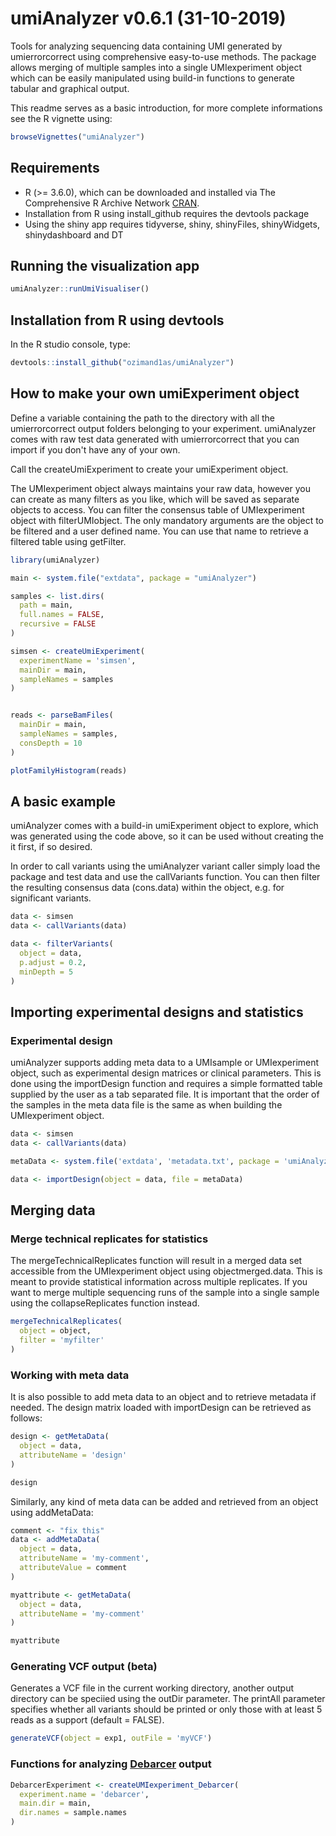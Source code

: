 
# umiAnalyzer v0.6.1 (31-10-2019)

Tools for analyzing sequencing data containing UMI generated by umierrorcorrect using comprehensive easy-to-use methods. The package allows merging of multiple samples into a single UMIexperiment object which can be easily manipulated using build-in functions to generate tabular and graphical output.

This readme serves as a basic introduction, for more complete informations see the R vignette using:
```r
browseVignettes("umiAnalyzer")
```

Requirements
------------

- R (>= 3.6.0), which can be downloaded and installed via The Comprehensive R Archive Network [CRAN](https://cran.r-project.org/).
- Installation from R using install_github requires the devtools package
- Using the shiny app requires tidyverse, shiny, shinyFiles, shinyWidgets, 
shinydashboard and DT

Running the visualization app
------------

```r
umiAnalyzer::runUmiVisualiser()
```


Installation from R using devtools
------------

In the R studio console, type:

```r
devtools::install_github("ozimand1as/umiAnalyzer")
```

How to make your own umiExperiment object
---------------------

Define a variable containing the path to the directory with all the umierrorcorrect output folders 
belonging to your experiment. umiAnalyzer comes with raw test data generated with umierrorcorrect that 
you can import if you don't have any of your own.

Call the createUmiExperiment to create your umiExperiment object.


The UMIexperiment object always maintains your raw data, however you can create as many filters as you
like, which will be saved as separate objects to access. You can filter the consensus table of
UMIexperiment object with filterUMIobject. The only mandatory arguments are the object to be filtered
and a user defined name. You can use that name to retrieve a filtered table using getFilter. 

```r
library(umiAnalyzer)

main <- system.file("extdata", package = "umiAnalyzer")

samples <- list.dirs(
  path = main,
  full.names = FALSE,
  recursive = FALSE
)

simsen <- createUmiExperiment(
  experimentName = 'simsen',
  mainDir = main,
  sampleNames = samples
)


reads <- parseBamFiles(
  mainDir = main,
  sampleNames = samples,
  consDepth = 10
)

plotFamilyHistogram(reads)
```

A basic example
-----------------

umiAnalyzer comes with a build-in umiExperiment object to explore, which was generated using the code 
above, so it can be used without creating the it first, if so desired.

In order to call variants using the umiAnalyzer variant caller simply load the package and test data
and use the callVariants function. You can then filter the resulting consensus data (cons.data) within
the object, e.g. for significant variants.

```r
data <- simsen
data <- callVariants(data)

data <- filterVariants(
  object = data,
  p.adjust = 0.2,
  minDepth = 5
)
```

## Importing experimental designs and statistics
### Experimental design
umiAnalyzer supports adding meta data to a UMIsample or UMIexperiment object, such as experimental 
design matrices or clinical parameters. This is done using the importDesign function and requires a 
simple formatted table supplied by the user as a tab separated file. It is important that the order 
of the samples in the meta data file is the same as when building the UMIexperiment object.

```r
data <- simsen
data <- callVariants(data)

metaData <- system.file('extdata', 'metadata.txt', package = 'umiAnalyzer')

data <- importDesign(object = data, file = metaData)
```

## Merging data
### Merge technical replicates for statistics
The mergeTechnicalReplicates function will result in a merged data set accessible from the UMIexperiment object using 
object<at>merged.data. This is meant to provide statistical information across multiple replicates. If you want to merge 
multiple sequencing runs of the sample into a single sample using the collapseReplicates function instead.

```r
mergeTechnicalReplicates(
  object = object,
  filter = 'myfilter'
)
```

### Working with meta data

It is also possible to add meta data to an object and to retrieve metadata if needed. The design 
matrix loaded with importDesign can be retrieved as follows:

```r
design <- getMetaData(
  object = data,
  attributeName = 'design'
)

design
```

Similarly, any kind of meta data can be added and retrieved from an object using addMetaData:

```r
comment <- "fix this"
data <- addMetaData(
  object = data,
  attributeName = 'my-comment',
  attributeValue = comment
)

myattribute <- getMetaData(
  object = data,
  attributeName = 'my-comment'
)

myattribute
```

### Generating VCF output (beta)

Generates a VCF file in the current working directory, another output directory can be speciied using the outDir parameter.
The printAll parameter specifies whether all variants should be printed or only those with at least 5 reads as a support (default = FALSE).

```r
generateVCF(object = exp1, outFile = 'myVCF')
```

### Functions for analyzing [Debarcer](https://github.com/oicr-gsi/debarcer) output

```r
DebarcerExperiment <- createUMIexperiment_Debarcer(
  experiment.name = 'debarcer',
  main.dir = main,
  dir.names = sample.names
)
```
